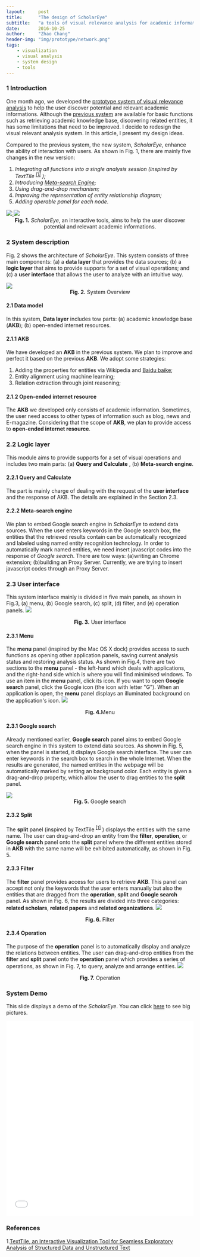```yaml
---
layout:     post
title:      "The design of ScholarEye"
subtitle:   "a tools of visual relevance analysis for academic information"
date:       2016-10-25
author:     "Zhao Chang"
header-img: "img/prototype/network.png"
tags:
    - visualization
    - visual analysis
    - system design
    - tools
---
```

### 1 Introduction
One month ago, we developed the <a href="/2016/08/10/the-prototype-system-of-visual-analysis/" target="\_blank">prototype system of visual relevance analysis</a> to help the user discover potential and relevant academic informations. Although the <a href="/2016/08/10/the-prototype-system-of-visual-analysis/" target="\_blank">previous system</a> are available for basic functions such as retrieving academic knowledge base, discovering related entities, it has some limitations that need to be improved. I decide to redesign the visual relevant analysis system. In this article, I present my design ideas.

Compared to the previous system, the new system, *ScholarEye*, enhance the ability of interaction with users. As shown in Fig. 1, there are mainly five changes in the new version:

1.    *Integrating all functions into a single analysis session (inspired by TextTile <sup>[[1]](#ref1)</sup> );*
2.    *Introducing <a href="https://en.wikipedia.org/wiki/Metasearch_engine" target="\_blank">Meta-search Engine</a>;*
3.    *Using drag-and-drop mechanism;*
4.    *Improving the representation of entity relationship diagram;*
5.    *Adding operable panel for each node.*

<a href="/img/scholareye/303.png" target="\_blank" title="Click to see the big picture ">
<img src='/img/scholareye/303.png'/>
</a>
<a href="/img/scholareye/301.png" target="\_blank" title="Click to see the big picture ">
<img src='/img/scholareye/301.png'/>
</a>
<center><b>Fig. 1.</b> <i>ScholarEye</i>, an interactive tools, aims to  help the user discover potential and relevant academic informations.</center>

### 2 System description
Fig. 2 shows the architecture of *ScholarEye*. This system consists of three main components: (a) a **data layer** that provides the data sources; (b) a **logic layer** that aims to provide supports for a set of visual operations; and (c) a **user interface** that allows the user to analyze with an intuitive way.

<a href="/img/scholareye/sys-arch.jpg" target="\_blank" title="Click to see the big picture ">
<img src='/img/scholareye/sys-arch.jpg'/>
</a>
<center><b>Fig. 2.</b> System Overview</center>

#### 2.1 Data model
In this system, **Data layer** includes tow parts: (a) academic knowledge base (**AKB**); (b) open-ended internet resources.

#### 2.1.1 AKB
We have developed an **AKB** in the previous system. We plan to improve and perfect it based on the previous **AKB**. We adopt  some strategies:

1.    Adding the properties for entities via Wikipedia and <a href="http://www.baidu.com" target="\_balnk">Baidu baike</a>;
2.    Entity alignment using machine learning;
3.    Relation extraction through joint reasoning;

#### 2.1.2 Open-ended internet resource

The **AKB** we developed only consists of academic information. Sometimes, the user need  access to other types  of information such as blog, news and E-magazine. Considering that the scope of **AKB**, we plan to provide access to **open-ended internet resource**.

### 2.2 Logic layer
This module aims to provide supports for a set of visual operations and includes two main parts: (a) **Query and Calculate** , (b) **Meta-search engine**.  

#### 2.2.1 Query and Calculate
The part is mainly charge of  dealing with the request of the **user interface** and the response of AKB. The details are explained in the Section 2.3.

#### 2.2.2 Meta-search engine
We plan to embed Google search engine in *ScholarEye* to extend data sources. When the user enters keywords in the Google search box, the entities that the retrieved results contain can be automatically recognized and labeled using named entity recognition technology. In order to automatically mark named entities, we need insert javascript codes into the response of *Google search*. There are tow ways: (a)writing an Chrome extension; (b)building an Proxy Server. Currently, we are trying to insert javascript codes through an Proxy Server.

### 2.3 User interface
This system interface mainly is divided in five main panels, as shown in Fig.3,  (a) menu, (b) Google search, (c) split, (d) filter, and (e) operation panels.
<a href="/img/scholareye/302.png" target="\_blank" title="Click to see the big picture ">
<img src='/img/scholareye/302.png'/>
</a>
<center><b>Fig. 3.</b> User interface</center>


#### 2.3.1 Menu
The **menu** panel (inspired by the Mac OS X dock) provides access to such functions as  opening other application panels, saving current analysis status and restoring analysis status.
As shown in Fig.4, there are two sections to the **menu** panel - the left-hand which deals with applications, and the right-hand side which is where you will find minimised windows. To use an item in the **menu** panel, click its icon. If you want to open **Google search** panel, click the Google icon (the icon with  letter "G"). When an application is open, the **menu** panel displays an illuminated background on the application's icon.
<a href="/img/scholareye/304.png" target="\_blank" title="Click to see the big picture ">
<img src='/img/scholareye/304.png'/>
</a>
<center><b>Fig. 4.</b>Menu</center>

#### 2.3.1 Google search
Already mentioned earlier, **Google search** panel aims to embed Google search engine in this system to extend data sources. As shown in Fig. 5, when the panel is started, it displays Google search interface. The user can enter keywords in the search box to search in the whole Internet. When the results are generated, the named entities in the webpage will be automatically marked by  setting an background  color. Each entity is given a drag-and-drop property, which allow the user to drag entities to the **split** panel.

<a href="/img/scholareye/301.png" target="\_blank" title="Click to see the big picture ">
<img src='/img/scholareye/301.png'/>
</a>
<center><b>Fig. 5.</b> Google search</center>

#### 2.3.2 Split
The **split** panel (inspired by TextTile <sup>[[1]](#ref1)</sup> )  displays the entities with the same name. The user can drag-and-drop an entity from the **filter**, **operation**, or **Google search** panel onto the **split** panel where the different entities stored in **AKB** with the same name will be exhibited automatically, as shown in Fig. 5.

#### 2.3.3 Filter
The **filter** panel provides access for users to retrieve **AKB**. This panel can accept not only the keywords that the user enters manually but also the entities that are dragged from the **operation**, **split** and **Google search** panel. As shown in Fig. 6, the results are divided into three categories: **related scholars**, **related papers** and **related organizations**.
<a href="/img/scholareye/305.png" target="\_blank" title="Click to see the big picture ">
<img src='/img/scholareye/305.png'/>
</a>
<center><b>Fig. 6.</b> Filter</center>

#### 2.3.4 Operation
The purpose of the **operation** panel is to automatically display and analyze the relations between entities. The user can drag-and-drop entities from the **filter** and **split** panel onto the **operation** panel which provides a series of operations, as shown in Fig. 7, to query, analyze and arrange entities.
<a href="/img/scholareye/306.png" target="\_blank" title="Click to see the big picture ">
<img src='/img/scholareye/306.png'/>
</a>
<center><b>Fig. 7.</b> Operation</center>

### System Demo
This slide displays a demo of the *ScholarEye*. You can click <a href="/slides/scholar-eye-demo/" target="\_blank">here</a> to see big pictures.
<iframe src="/slides/scholar-eye-demo/" width="100%" height="521" frameborder="no" border="0"></iframe>

### References
1.<a id="ref1">[TextTile, an Interactive Visualization Tool for Seamless Exploratory Analysis of Structured Data and Unstructured Text](http://nyuvis.github.io/texttile/)</a>
